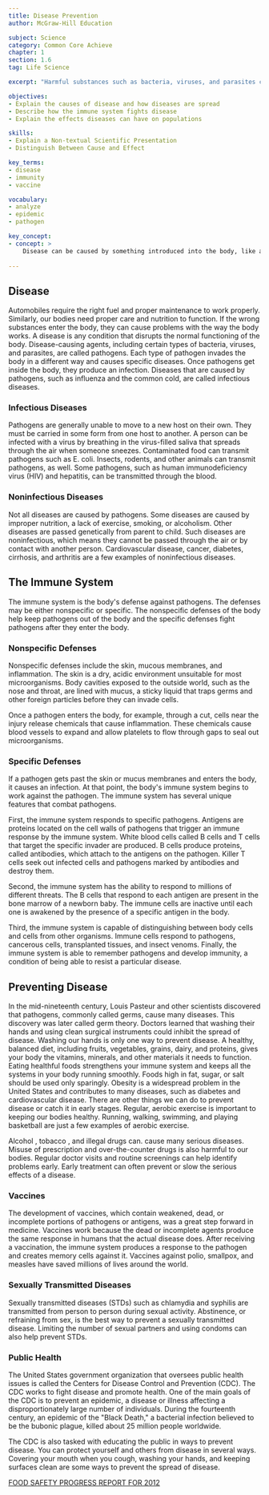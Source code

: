 ```yaml
---
title: Disease Prevention
author: McGraw-Hill Education

subject: Science
category: Common Core Achieve
chapter: 1
section: 1.6
tag: Life Science

excerpt: "Harmful substances such as bacteria, viruses, and parasites can cause diseases in the body and disrupt the function of a body system. Learn how the body fights against disease and learn strategies for preventing disease."

objectives:
- Explain the causes of disease and how diseases are spread
- Describe how the immune system fights disease
- Explain the effects diseases can have on populations

skills:
- Explain a Non-textual Scientific Presentation
- Distinguish Between Cause and Effect

key_terms:
- disease
- immunity
- vaccine

vocabulary:
- analyze
- epidemic
- pathogen

key_concept:
- concept: >
    Disease can be caused by something introduced into the body, like a virus, or by improper care of the body. Many diseases can be prevented by taking advantage of advances in medical science and by practicing healthy behaviors.
    
---
```


## Disease

Automobiles require the right fuel and proper maintenance to work properly. Similarly, our bodies need proper care and nutrition to function. If the wrong substances enter the body, they can cause problems with the way the body works. A disease is any condition that disrupts the normal functioning of the body. Disease-causing agents, including certain types of bacteria, viruses, and parasites, are called pathogens. Each type of pathogen invades the body in a different way and causes specific diseases. Once pathogens get inside the body, they produce an infection. Diseases that are caused by pathogens, such as influenza and the common cold, are called infectious diseases.

### Infectious Diseases

Pathogens are generally unable to move to a new host on their own. They must be carried in some form from one host to another. A person can be infected with a virus by breathing in the virus-filled saliva that spreads through the air when someone sneezes. Contaminated food can transmit pathogens such as E. coli. Insects, rodents, and other animals can transmit pathogens, as well. Some pathogens, such as human immunodeficiency virus (HIV) and hepatitis, can be transmitted through the blood.

### Noninfectious Diseases

Not all diseases are caused by pathogens. Some diseases are caused by improper nutrition, a lack of exercise, smoking, or alcoholism. Other diseases are passed genetically from parent to child. Such diseases are noninfectious, which means they cannot be passed through the air or by contact with another person. Cardiovascular disease, cancer, diabetes, cirrhosis, and arthritis are a few examples of noninfectious diseases.

## The Immune System

The immune system is the body's defense against pathogens. The defenses may be either nonspecific or specific. The nonspecific defenses of the body help keep pathogens out of the body and the specific defenses fight pathogens after they enter the body.

### Nonspecific Defenses

Nonspecific defenses include the skin, mucous membranes, and inflammation. The skin is a dry, acidic environment unsuitable for most microorganisms. Body cavities exposed to the outside world, such as the nose and throat, are lined with mucus, a sticky liquid that traps germs and other foreign particles before they can invade cells.

Once a pathogen enters the body, for example, through a cut, cells near the injury release chemicals that cause inflammation. These chemicals cause blood vessels to expand and allow platelets to flow through gaps to seal out microorganisms.

### Specific Defenses

If a pathogen gets past the skin or mucus membranes and enters the body, it causes an infection. At that point, the body's immune system begins to work against the pathogen. The immune system has several unique features that combat pathogens.

First, the immune system responds to specific pathogens. Antigens are proteins located on the cell walls of pathogens that trigger an immune response by the immune system. White blood cells called B cells and T cells that target the specific invader are produced. B cells produce proteins, called antibodies, which attach to the antigens on the pathogen. Killer T cells seek out infected cells and pathogens marked by antibodies and destroy them.

Second, the immune system has the ability to respond to millions of different threats. The B cells that respond to each antigen are present in the bone marrow of a newborn baby. The immune cells are inactive until each one is awakened by the presence of a specific antigen in the body.

Third, the immune system is capable of distinguishing between body cells and cells from other organisms. Immune cells respond to pathogens, cancerous cells, transplanted tissues, and insect venoms. Finally, the immune system is able to remember pathogens and develop immunity, a condition of being able to resist a particular disease.

## Preventing Disease

In the mid-nineteenth century, Louis Pasteur and other scientists discovered that pathogens, commonly called germs, cause many diseases. This discovery was later called germ theory. Doctors learned that washing their hands and using clean surgical instruments could inhibit the spread of disease. Washing our hands is only one way to prevent disease. A healthy, balanced diet, including fruits, vegetables, grains, dairy, and proteins, gives your body the vitamins, minerals, and other materials it needs to function. Eating healthful foods strengthens your immune system and keeps all the systems in your body running smoothly. Foods high in fat, sugar, or salt should be used only sparingly. Obesity is a widespread problem in the United States and contributes to many diseases, such as diabetes and cardiovascular disease. There are other things we can do to prevent disease or catch it in early stages. Regular, aerobic exercise is important to keeping our bodies healthy. Running, walking, swimming, and playing basketball are just a few examples of aerobic exercise.

Alcohol , tobacco , and illegal drugs can. cause many serious diseases. Misuse of prescription and over-the-counter drugs is also harmful to our bodies. Regular doctor visits and routine screenings can help identify problems early. Early treatment can often prevent or slow the serious effects of a disease.

### Vaccines

The development of vaccines, which contain weakened, dead, or incomplete portions of pathogens or antigens, was a great step forward in medicine. Vaccines work because the dead or incomplete agents produce the same response in humans that the actual disease does. After receiving a vaccination, the immune system produces a response to the pathogen and creates memory cells against it. Vaccines against polio, smallpox, and measles have saved millions of lives around the world.

### Sexually Transmitted Diseases

Sexually transmitted diseases (STDs) such as chlamydia and syphilis are transmitted from person to person during sexual activity. Abstinence, or refraining from sex, is the best way to prevent a sexually transmitted disease. Limiting the number of sexual partners and using condoms can also help prevent STDs.

### Public Health

The United States government organization that oversees public health issues is called the Centers for Disease Control and Prevention (CDC). The CDC works to fight disease and promote health. One of the main goals of the CDC is to prevent an epidemic, a disease or illness affecting a disproportionately large number of individuals. During the fourteenth century, an epidemic of the "Black Death," a bacterial infection believed to be the bubonic plague, killed about 25 million people worldwide.

The CDC is also tasked with educating the public in ways to prevent disease. You can protect yourself and others from disease in several ways. Covering your mouth when you cough, washing your hands, and keeping surfaces clean are some ways to prevent the spread of disease.

[FOOD SAFETY PROGRESS REPORT FOR 2012](http://www.cdc.gov/features/dsfoodnet2012/food-safety-progress-report-2012-508c.pdf)
